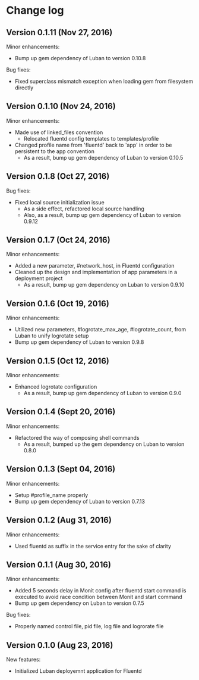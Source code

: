# Change log

## Version 0.1.11 (Nov 27, 2016)

Minor enhancements:
  * Bump up gem dependency of Luban to version 0.10.8

Bug fixes:
  * Fixed superclass mismatch exception when loading gem from filesystem directly

## Version 0.1.10 (Nov 24, 2016)

Minor enhancements:
  * Made use of linked_files convention
    * Relocated fluentd config templates to templates/profile
  * Changed profile name from 'fluentd' back to 'app' in order to be persistent to the app convention
    * As a result, bump up gem dependency of Luban to version 0.10.5

## Version 0.1.8 (Oct 27, 2016)

Bug fixes:
  * Fixed local source initialization issue
    * As a side effect, refactored local source handling
    * Also, as a result, bump up gem dependency of Luban to version 0.9.12

## Version 0.1.7 (Oct 24, 2016)

Minor enhancements:
  * Added a new parameter, #network_host, in Fluentd configuration
  * Cleaned up the design and implementation of app parameters in a deployment project
    * As a result, bump up gem dependency on Luban to version 0.9.10

## Version 0.1.6 (Oct 19, 2016)

Minor enhancements:
  * Utilized new parameters, #logrotate_max_age, #logrotate_count, from Luban to unify logrotate setup
  * Bump up gem dependency of Luban to version 0.9.8

## Version 0.1.5 (Oct 12, 2016)

Minor enhancements:
  * Enhanced logrotate configuration
    * As a result, bump up gem dependency of Luban to version 0.9.0

## Version 0.1.4 (Sept 20, 2016)

Minor enhancements:
  * Refactored the way of composing shell commands
    * As a result, bumped up the gem dependency on Luban to version 0.8.0

## Version 0.1.3 (Sept 04, 2016)

Minor enhancements:
  * Setup #profile_name properly
  * Bump up gem dependency of Luban to version 0.7.13

## Version 0.1.2 (Aug 31, 2016)

Minor enhancements:
  * Used fluentd as suffix in the service entry for the sake of clarity

## Version 0.1.1 (Aug 30, 2016)

Minor enhancements: 
  * Added 5 seconds delay in Monit config after fluentd start command is executed to avoid race condition between Monit and start command
  * Bump up gem dependency on Luban to version 0.7.5

Bug fixes:
  * Properly named control file, pid file, log file and logrorate file

## Version 0.1.0 (Aug 23, 2016)

New features:
  * Initialized Luban deployemnt application for Fluentd
